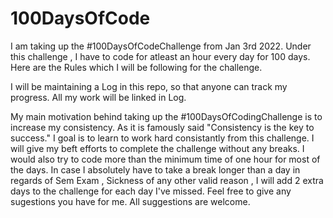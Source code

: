 # 100DaysOfCode
I am taking up the #100DaysOfCodeChallenge from Jan 3rd 2022. Under this challenge , I have to code for atleast an hour every day for 100 days. Here are the Rules which I will be following for the challenge.

I will be maintaining a Log in this repo, so that anyone can track my progress. All my work will be linked in Log.

My main motivation behind taking up the #100DaysOfCodingChallenge is to increase my consistency. As it is famously said "Consistency is the key to success." I goal is to learn to work hard consistantly from this challenge. I will give my beft efforts to complete the challenge without any breaks. I would also try to code more than the minimum time of one hour for most of the days. In case I absolutely have to take a break longer than a day in regards of Sem Exam , Sickness of any other valid reason , I will add 2 extra days to the challenge for each day I've missed. Feel free to give any sugestions you have for me. All suggestions are welcome.
